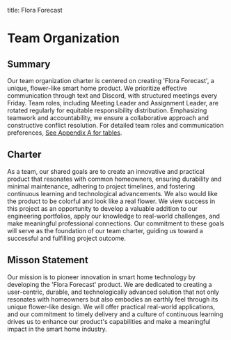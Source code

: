 
title: Flora Forecast  

# Team Organization  
## Summary  
Our team organization charter is centered on creating 'Flora Forecast', a unique, flower-like smart home product. We prioritize effective communication through text and Discord, with structured meetings every Friday. Team roles, including Meeting Leader and Assignment Leader, are rotated regularly for equitable responsibility distribution. Emphasizing teamwork and accountability, we ensure a collaborative approach and constructive conflict resolution. For detailed team roles and communication preferences, [See Appendix A for tables](#appendix). 

## Charter  
As a team, our shared goals are to create an innovative and practical product that resonates with common homeowners, ensuring durability and minimal maintenance, adhering to project timelines, and fostering continuous learning and technological advancements. We also would like the product to be colorful and look like a real flower. We view success in this project as an opportunity to develop a valuable addition to our engineering portfolios, apply our knowledge to real-world challenges, and make meaningful professional connections. Our commitment to these goals will serve as the foundation of our team charter, guiding us toward a successful and fulfilling project outcome.
  

## Misson Statement  
Our mission is to pioneer innovation in smart home technology by developing the 'Flora Forecast' product. We are dedicated to creating a user-centric, durable, and technologically advanced solution that not only resonates with homeowners but also embodies an earthly feel through its unique flower-like design. We will offer practical real-world applications, and our commitment to timely delivery and a culture of continuous learning drives us to enhance our product's capabilities and make a meaningful impact in the smart home industry.



